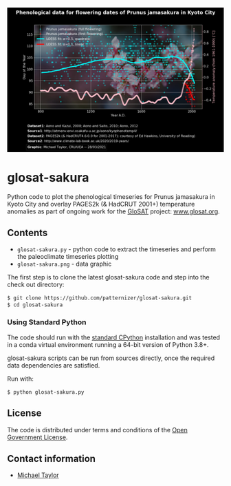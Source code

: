 ![image](https://github.com/patternizer/glosat-sakura/blob/master/glosat-sakura.png)

# glosat-sakura

Python code to plot the phenological timeseries for Prunus jamasakura in Kyoto City and overlay PAGES2k (& HadCRUT 2001+) temperature anomalies as part of ongoing work for the [GloSAT](https://www.glosat.org) project: www.glosat.org. 

## Contents

* `glosat-sakura.py` - python code to extract the timeseries and perform the paleoclimate timeseries plotting
* `glosat-sakura.png` - data graphic

The first step is to clone the latest glosat-sakura code and step into the check out directory: 

    $ git clone https://github.com/patternizer/glosat-sakura.git
    $ cd glosat-sakura

### Using Standard Python

The code should run with the [standard CPython](https://www.python.org/downloads/) installation and was tested in a conda virtual environment running a 64-bit version of Python 3.8+.

glosat-sakura scripts can be run from sources directly, once the required data dependencies are satisfied.

Run with:

    $ python glosat-sakura.py

## License

The code is distributed under terms and conditions of the [Open Government License](http://www.nationalarchives.gov.uk/doc/open-government-licence/version/3/).

## Contact information

* [Michael Taylor](michael.a.taylor@uea.ac.uk)

